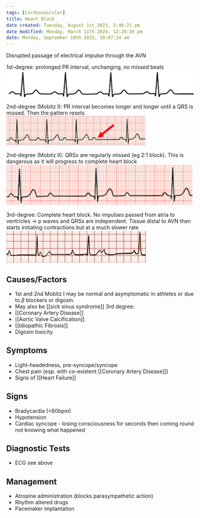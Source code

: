 ```yaml
---
tags: [Cardiovascular]
title: Heart Block
date created: Tuesday, August 1st 2023, 5:40:21 pm
date modified: Monday, March 11th 2024, 12:20:36 pm
date: Monday, September 18th 2023, 10:07:14 am
---
```


Disrupted passage of electrical impulse through the AVN

1st-degree: prolonged PR interval, unchanging, no missed beats
![|500](z_attachments/500-1.png)

2nd-degree (Mobitz I): PR interval becomes longer and longer until a QRS is missed. Then the pattern resets
![|400](z_attachments/400-6.png)

2nd-degree (Mobitz II): QRSs are regularly missed (eg 2:1 block). This is dangerous as it will progress to complete heart block
![|400](z_attachments/400-7.png)

3rd-degree: Complete heart block. No impulses passed from atria to ventricles -> p waves and QRSs are independent. Tissue distal to AVN then starts initiating contractions but at a much slower rate
![](z_attachments/6xkomKR.png)

## Causes/Factors

- 1st and 2nd Mobitz I may be normal and asymptomatic in athletes or due to $\beta$ blockers or digoxin.
- May also be [[sick sinus syndrome]]
  3rd degree:
- [[Coronary Artery Disease]]
- [[Aortic Valve Calcification]]
- [[Idiopathic Fibrosis]]
- Digoxin toxicity

## Symptoms

- Light-headedness, pre-syncope/syncope
- Chest pain (esp. with co-existent [[Coronary Artery Disease]])
- Signs of [[Heart Failure]]

## Signs

- Bradycardia (<60bpm)
- Hypotension
- Cardiac syncope - losing consciousness for seconds then coming round not knowing what happened

## Diagnostic Tests

- ECG see above

## Management

- Atropine administration (blocks parasympathetic action)
- Rhythm altered drugs
- Pacemaker implantation
